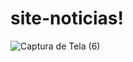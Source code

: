 # site-noticias!



![Captura de Tela (6)](https://user-images.githubusercontent.com/100007663/220736171-4c3013cc-c5c6-47da-aa72-b0e91e599a17.png)
